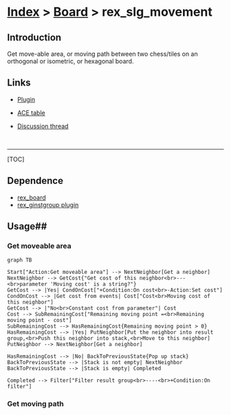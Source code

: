# [Index](index.html) > [Board](board.index.html) > rex_slg_movement

## Introduction

Get move-able area, or moving path between two chess/tiles on an orthogonal or isometric, or hexagonal board.

## Links

- [Plugin](https://dl.dropboxusercontent.com/u/5779181/C2Repo/Zip/plugins/rex_slg_movement.7z)

- [ACE table](https://rexrainbow.github.io/C2RexDoc/c2rexpluginsACE/plugin_rex_slg_movement.html)

- [Discussion thread](https://www.scirra.com/forum/plugin-slg-movement_t75938)

  ​

----

[TOC]

## Dependence

- [rex_board](rex_board.html)
- [rex_ginstgroup plugin](rex_ginstgroup.html)

## Usage##

### Get moveable area

```mermaid
graph TB

Start["Action:Get moveable area"] --> NextNeighbor[Get a neighbor]
NextNeighbor --> GetCost{"Get cost of this neighbor<br>---<br>parameter 'Moving cost' is a string?"}
GetCost --> |Yes| CondOnCost["+Condition:On cost<br>-Action:Set cost"]
CondOnCost --> |Get cost from events| Cost["Cost<br>Moving cost of this neighbor"]
GetCost --> |"No<br>Constant cost from parameter"| Cost
Cost --> SubRemainingCost["Remaining moving point =<br>Remaining moving point - cost"]
SubRemainingCost --> HasRemainingCost{Remaining moving point > 0}
HasRemainingCost --> |Yes| PutNeighbor[Put the neighbor into result group,<br>Push this neighbor into stack,<br>Move to this neighbor]
PutNeighbor --> NextNeighbor[Get a neighbor]

HasRemainingCost --> |No| BackToPreviousState{Pop up stack}
BackToPreviousState --> |Stack is not empty| NextNeighbor
BackToPreviousState --> |Stack is empty| Completed

Completed --> Filter["Filter result group<br>----<br>+Condition:On filter"]
```



### Get moving path

